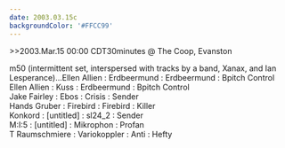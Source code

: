 ```yaml
---
date: 2003.03.15c
backgroundColor: '#FFCC99'
---
```


\>>2003.Mar.15 00:00 CDT30minutes @ The Coop, Evanston  

m50 (intermittent set, interspersed with tracks by a band, Xanax, and Ian Lesperance)...Ellen Allien : Erdbeermund : Erdbeermund : Bpitch Control  
Ellen Allien : Kuss : Erdbeermund : Bpitch Control  
Jake Fairley : Ebos : Crisis : Sender  
Hands Gruber : Firebird : Firebird : Killer  
Konkord : \[untitled\] : sl24\_2 : Sender  
M:I:5 : \[untitled\] : Mikrophon : Profan  
T Raumschmiere : Variokoppler : Anti : Hefty